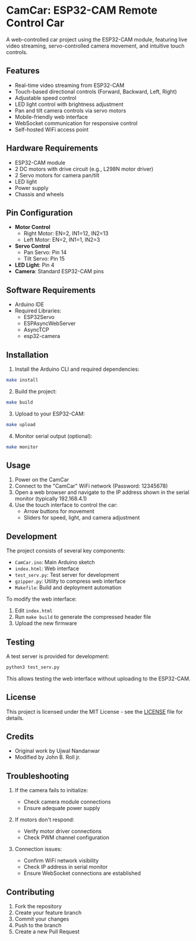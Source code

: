 # CamCar: ESP32-CAM Remote Control Car

A web-controlled car project using the ESP32-CAM module, featuring live video streaming, servo-controlled camera movement, and intuitive touch controls.

## Features

- Real-time video streaming from ESP32-CAM
- Touch-based directional controls (Forward, Backward, Left, Right)
- Adjustable speed control
- LED light control with brightness adjustment
- Pan and tilt camera controls via servo motors
- Mobile-friendly web interface
- WebSocket communication for responsive control
- Self-hosted WiFi access point

## Hardware Requirements

- ESP32-CAM module
- 2 DC motors with drive circuit (e.g., L298N motor driver)
- 2 Servo motors for camera pan/tilt
- LED light
- Power supply
- Chassis and wheels

## Pin Configuration

- **Motor Control**
  - Right Motor: EN=2, IN1=12, IN2=13
  - Left Motor: EN=2, IN1=1, IN2=3
- **Servo Control**
  - Pan Servo: Pin 14
  - Tilt Servo: Pin 15
- **LED Light**: Pin 4
- **Camera**: Standard ESP32-CAM pins

## Software Requirements

- Arduino IDE
- Required Libraries:
  - ESP32Servo
  - ESPAsyncWebServer
  - AsyncTCP
  - esp32-camera

## Installation

1. Install the Arduino CLI and required dependencies:
```bash
make install
```

2. Build the project:
```bash
make build
```

3. Upload to your ESP32-CAM:
```bash
make upload
```

4. Monitor serial output (optional):
```bash
make monitor
```

## Usage

1. Power on the CamCar
2. Connect to the "CamCar" WiFi network (Password: 12345678)
3. Open a web browser and navigate to the IP address shown in the serial monitor (typically 192.168.4.1)
4. Use the touch interface to control the car:
   - Arrow buttons for movement
   - Sliders for speed, light, and camera adjustment

## Development

The project consists of several key components:

- `CamCar.ino`: Main Arduino sketch
- `index.html`: Web interface
- `test_serv.py`: Test server for development
- `gzipper.py`: Utility to compress web interface
- `Makefile`: Build and deployment automation

To modify the web interface:
1. Edit `index.html`
2. Run `make build` to generate the compressed header file
3. Upload the new firmware

## Testing

A test server is provided for development:

```bash
python3 test_serv.py
```

This allows testing the web interface without uploading to the ESP32-CAM.

## License

This project is licensed under the MIT License - see the [LICENSE](LICENSE) file for details.

## Credits

- Original work by Ujwal Nandanwar
- Modified by John B. Roll jr.

## Troubleshooting

1. If the camera fails to initialize:
   - Check camera module connections
   - Ensure adequate power supply

2. If motors don't respond:
   - Verify motor driver connections
   - Check PWM channel configuration

3. Connection issues:
   - Confirm WiFi network visibility
   - Check IP address in serial monitor
   - Ensure WebSocket connections are established

## Contributing

1. Fork the repository
2. Create your feature branch
3. Commit your changes
4. Push to the branch
5. Create a new Pull Request